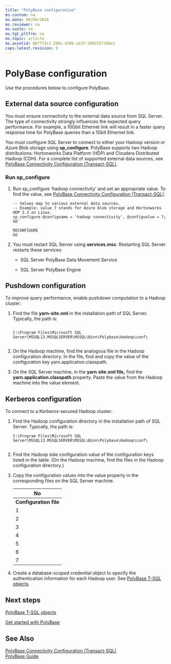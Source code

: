 ```yaml
---
title: "PolyBase configuration"
ms.custom: na
ms.date: 08/09/2016
ms.reviewer: na
ms.suite: na
ms.tgt_pltfrm: na
ms.topic: article
ms.assetid: 80ff73c1-2861-438b-a13f-309155f3d6e1
caps.latest.revision: 9
---
```

# PolyBase configuration
Use the procedures below to configure PolyBase.  
  
## External data source configuration  
 You must ensure connectivity to the external data source from SQL Server. The type of connectivity strongly influences the expected query performance. For example, a 10Gbit Ethernet link will result in a faster query response time for PolyBase queries than a 1Gbit Ethernet link.  
  
 You must configure SQL Server to connect to  either your Hadoop version or Azure Blob storage using **sp_configure**. PolyBase supports two Hadoop distributions: Hortonworks Data Platform (HDP) and Cloudera Distributed Hadoop (CDH).  For a complete list of supported external data sources, see [PolyBase Connectivity Configuration (Transact-SQL)](../../Topics/TopicNameNotContainA/PolyBase-Connectivity-Configuration--Transact-SQL-.md).  
  
### Run sp_configure  
  
1.  Run sp_configure ‘hadoop connectivity’ and set an appropriate value.  To find the value, see [PolyBase Connectivity Configuration (Transact-SQL)](../../Topics/TopicNameNotContainA/PolyBase-Connectivity-Configuration--Transact-SQL-.md).  
  
    ```tsql  
    -- Values map to various external data sources.  
    -- Example: value 7 stands for Azure blob storage and Hortonworks HDP 2.3 on Linux.  
    sp_configure @configname = 'hadoop connectivity', @configvalue = 7;   
    GO   
  
    RECONFIGURE   
    GO   
    ```  
  
2.  You must restart  SQL Server using **services.msc**. Restarting SQL Server restarts these services:  
  
    -   SQL Server PolyBase Data Movement Service  
  
    -   SQL Server PolyBase Engine  
  
## Pushdown configuration  
 To improve query performance,  enable pushdown computation to a Hadoop cluster:  
  
1.  Find the file **yarn-site.xml** in the installation path of SQL Server. Typically, the path is:  
  
    ```  
  
    C:\Program Files\Microsoft SQL Server\MSSQL13.MSSQLSERVER\MSSQL\Binn\Polybase\Hadoop\conf\  
  
    ```  
  
2.  On the Hadoop machine, find the analogous file in the Hadoop configuration directory. In the file, find and copy the value of the configuration key yarn.application.classpath.  
  
3.  On the SQL Server machine, in the **yarn.site.xml file,** find the **yarn.application.classpath** property. Paste the value from the Hadoop machine into the value element.  
  
## Kerberos configuration  
 To connect to a Kerberos-secured Hadoop cluster:  
  
1.  Find the Hadoop configuration directory in the installation path of SQL Server. Typically, the path is:  
  
    ```  
    C:\Program Files\Microsoft SQL Server\MSSQL13.MSSQLSERVER\MSSQL\Binn\Polybase\Hadoop\conf\  
  
    ```  
  
2.  Find the Hadoop side configuration value of the configuration keys listed in the table. (On the Hadoop machine, find the files in the Hadoop configuration directory.)  
  
3.  Copy the configuration values into the value property in the corresponding files on the SQL Server machine.  
  
    |**No**|  
    |------------|  
    |**Configuration file**|**Configuration key**|**Action**|  
    |1|core-site.xml|polybase.kerberos.kdchost|Specify the Kerberos realm. For example: YOUR-REALM.COM|  
    |2|core-site.xml|polybase.kerberos.realm|Specify the KDC hostname. For example: kerberos.your-realm.com.|  
    |3|core-site.xml|hadoop.security.authentication|Find the Hadoop side configuration and copy to SQL Server machine. For example: kerberos|  
    |4|hdfs-site.xml|dfs.namenode.kerberos.principal|Find the Hadoop side configuration and copy to SQL Server machine. For example: hdfs/_HOST@YOUR-REALM.COM|  
    |5|mapred-site.xml|mapreduce.jobhistory.address|Find the Hadoop side configuration and copy to SQL Server machine. For example: mapred/_HOST@YOUR-REALM.COM|  
    |6|mapred-site.xml|mapreduce.jobhistory.principal|Find the Hadoop side configuration and copy to SQL Server machine. For example: 10.193.26.174:10020|  
    |7|yarn-site.xml yarn.|yarn.resourcemanager.principal|Find the Hadoop side configuration and copy to SQL Server machine. For example: yarn/_HOST@YOUR-REALM.COM|  
  
4.  Create a database-scoped credential object to specify the authentication information for each Hadoop user. See [PolyBase T-SQL objects](../../Topics/TopicNameNotContainA/PolyBase-T-SQL-objects.md).  
  
## Next steps  
 [PolyBase T-SQL objects](../../Topics/TopicNameNotContainA/PolyBase-T-SQL-objects.md)  
  
 [Get started with PolyBase](../../Topics/TopicNameNotContainA/Get-started-with-PolyBase.md)  
  
## See Also  
 [PolyBase Connectivity Configuration (Transact-SQL)](../../Topics/TopicNameNotContainA/PolyBase-Connectivity-Configuration--Transact-SQL-.md)   
 [PolyBase Guide](../../Topics/TopicNameNotContainA/PolyBase-Guide.md)